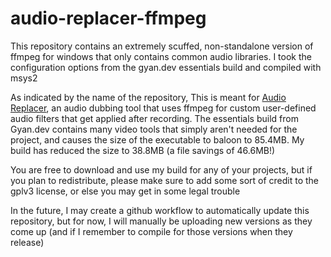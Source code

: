 # audio-replacer-ffmpeg

This repository contains an extremely scuffed, non-standalone version of ffmpeg for windows that only contains common audio libraries. I took the configuration options from the gyan.dev essentials build and compiled with msys2

As indicated by the name of the repository, This is meant for [Audio Replacer](https://github.com/lemons-studios/audio-replacer), an audio dubbing tool that uses ffmpeg for custom user-defined audio filters that get applied after recording. The essentials build from Gyan.dev contains many video tools that simply aren't needed for the project, and causes the size of the executable to baloon to 
85.4MB. My build has reduced the size to 38.8MB (a file savings of 46.6MB!)

You are free to download and use my build for any of your projects, but if you plan to redistribute, please make sure to add some sort of credit to the gplv3 license, or else you may get in some legal trouble

In the future, I may create a github workflow to automatically update this repository, but for now, I will manually be uploading new versions as they come up (and if I remember to compile for those versions when they release)
